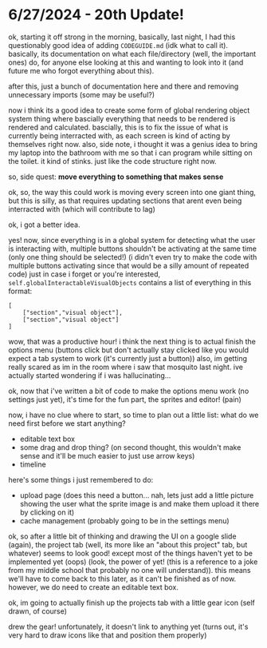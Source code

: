 # 6/27/2024 - 20th Update!

ok, starting it off strong in the morning, basically, last night, I had this questionably good idea of adding `CODEGUIDE.md` (idk what to call it). basically, its documentation on what each file/directory (well, the important ones) do, for anyone else looking at this and wanting to look into it (and future me who forgot everything about this). 

after this, just a bunch of documentation here and there and removing unnecessary imports (some may be useful?)

now i think its a good idea to create some form of global rendering object system thing where bascially everything that needs to be rendered is rendered and calculated. bascially, this is to fix the issue of what is currently being interracted with, as each screen is kind of acting by themselves right now. also, side note, i thought it was a genius idea to bring my laptop into the bathroom with me so that i can program while sitting on the toilet. it kind of stinks. just like the code structure right now. 

so, side quest: **move everything to something that makes sense**

ok, so, the way this could work is moving every screen into one giant thing, but this is silly, as that requires updating sections that arent even being interracted with (which will contribute to lag)

ok, i got a better idea. 

yes! now, since everything is in a global system for detecting what the user is interacting with, multiple buttons shouldn't be activating at the same time (only one thing should be selected!) (i didn't even try to make the code with multiple buttons activating since that would be a silly amount of repeated code) just in case i forget or you're interested, `self.globalInteractableVisualObjects` contains a list of everything in this format: 

```
[
    ["section","visual object"],
    ["section","visual object"]
]
```

wow, that was a productive hour! i think the next thing is to actual finish the options menu (buttons click but don't actually stay clicked like you would expect a tab system to work (it's currently just a button)) also, im getting really scared as im in the room where i saw that mosquito last night. ive actually started wondering if i was hallucinating... 

ok, now that i've written a bit of code to make the options menu work (no settings just yet), it's time for the fun part, the sprites and editor! (pain)

now, i have no clue where to start, so time to plan out a little list: what do we need first before we start anything?
- editable text box
- some drag and drop thing? (on second thought, this wouldn't make sense and it'll be much easier to just use arrow keys)
- timeline

here's some things i just remembered to do:
- upload page (does this need a button... nah, lets just add a little picture showing the user what the sprite image is and make them upload it there by clicking on it)
- cache management (probably going to be in the settings menu)

ok, so after a little bit of thinking and drawing the UI on a google slide (again), the project tab (well, its more like an "about this project" tab, but whatever) seems to look good! except most of the things haven't yet to be implemented yet (oops) (look, the power of yet! (this is a reference to a joke from my middle school that probably no one will understand)). this means we'll have to come back to this later, as it can't be finished as of now. however, we do need to create an editable text box.

ok, im going to actually finish up the projects tab with a little gear icon (self drawn, of course)

drew the gear! unfortunately, it doesn't link to anything yet (turns out, it's very hard to draw icons like that and position them properly)